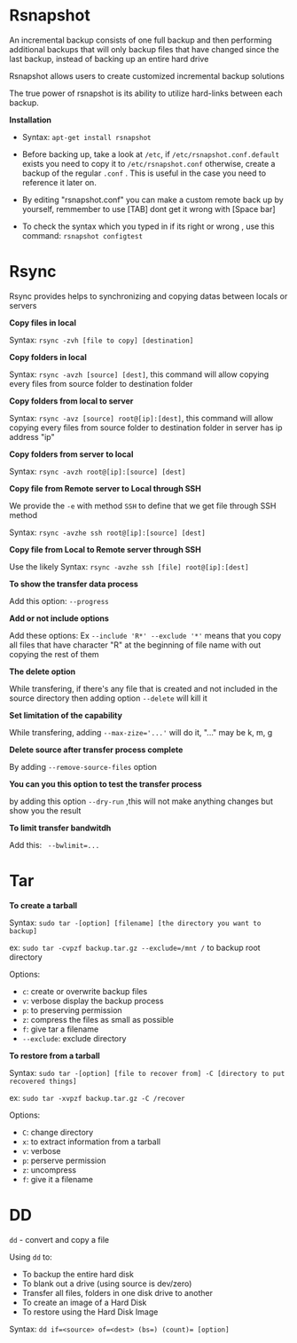 #  Rsnapshot
  
  An incremental backup consists of one full backup and then performing additional backups that will only backup files that have changed since the last backup, instead of backing up an entire hard drive
  
  Rsnapshot allows users to create customized incremental backup solutions
  
  The true power of rsnapshot is its ability to utilize hard-links between each backup.
  
  **Installation**
  
   - Syntax: `apt-get install rsnapshot`
   
   - Before backing up, take a look at `/etc`, if `/etc/rsnapshot.conf.default` exists you need to copy it to `/etc/rsnapshot.conf` otherwise, create a backup of the regular `.conf` . This is useful in the case you need to reference it later on.
    
   - By editing "rsnapshot.conf" you can make a custom remote back up by yourself, remmember to use [TAB] dont get it wrong with [Space bar]
  
   - To check the syntax which you typed in if its right or wrong , use this command: `rsnapshot configtest`
   
   
 # Rsync
 
  Rsync provides helps to synchronizing and copying datas between locals or servers
  
  **Copy files in local**
    
   Syntax: `rsync -zvh [file to copy] [destination]`
   
  **Copy folders in local**
    
   Syntax: `rsync -avzh [source] [dest]`, this command will allow copying every files from source folder to destination folder
   
  **Copy folders from local to server**
    
   Syntax: `rsync -avz [source] root@[ip]:[dest]`, this command will allow copying every files from source folder to destination folder in server has ip address "ip"
   
  **Copy folders from server to local**

   Syntax: `rsync -avzh root@[ip]:[source] [dest]`
   
  **Copy file from Remote server to Local through SSH**
  
   We provide the `-e` with method `SSH` to define that we get file through SSH method
   
   Syntax: `rsync -avzhe ssh root@[ip]:[source] [dest]`
   
  **Copy file from Local to Remote server through SSH**
   
   Use the likely Syntax: `rsync -avzhe ssh [file] root@[ip]:[dest]`
   
  **To show the transfer data process**
   
   Add this option: `--progress`
   
  **Add or not include options**
   
   Add these options: Ex `--include 'R*' --exclude '*'` means that you copy all files that have character "R" at the beginning of file name with out copying the rest of them
   
  **The delete option**
    
   While transfering, if there's any file that is created and not included in the source directory then adding option `--delete` will kill it
   
  **Set limitation of the capability**
  
   While transfering, adding `--max-zize='...'` will do it, "..." may be k, m, g
   
  **__Delete source after transfer process complete__**
    
   By adding `--remove-source-files` option
   
  **You can you this option to test the transfer process**
  
   by adding this option `--dry-run` ,this will not make anything changes but show you the result
  
  **To limit transfer bandwitdh**
  
  Add this: ` --bwlimit=...`
   

 # Tar
 
  **To create a tarball**
  
  Syntax: `sudo tar -[option] [filename] [the directory you want to backup]`
   
   ex: `sudo tar -cvpzf backup.tar.gz --exclude=/mnt /` to backup root directory
   
   Options:
   
   - `c`: create or overwrite backup files
   - `v`: verbose display the backup process
   - `p`: to preserving permission 
   - `z`: compress the files as small as possible    
   - `f`: give tar a filename
   - `--exclude`: exclude directory
   
   **To restore from a tarball**
   
   Syntax: `sudo tar -[option] [file to recover from] -C [directory to put recovered things] `
   
   ex: `sudo tar -xvpzf backup.tar.gz -C /recover`
   
   Options:
   - `C`: change directory
   - `x`: to extract information from a tarball
   - `v`: verbose
   - `p`: perserve permission
   - `z`: uncompress
   - `f`: give it a filename


 # DD
    
  `dd` - convert and copy a file
  
  Using `dd` to: 
  
   - To backup the entire hard disk 
   - To blank out a drive (using source is dev/zero)
   - Transfer all files, folders in one disk drive to another
   - To create an image of a Hard Disk
   - To restore using the Hard Disk Image
   
  Syntax: `dd if=<source> of=<dest> (bs=) (count)= [option]`
